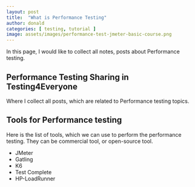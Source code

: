 ```yaml
---
layout: post
title:  "What is Performance Testing"
author: donald
categories: [ testing, tutorial ]
image: assets/images/performance-test-jmeter-basic-course.png
---
```


In this page, I would like to collect all notes, posts about Performance testing.

## Performance Testing Sharing in Testing4Everyone
Where I collect all posts, which are related to Performance testing topics.

## Tools for Performance testing
Here is the list of tools, which we can use to perform the performance testing.
They can be commercial tool, or open-source tool.
- JMeter
- Gatling
- K6
- Test Complete
- HP-LoadRunner

